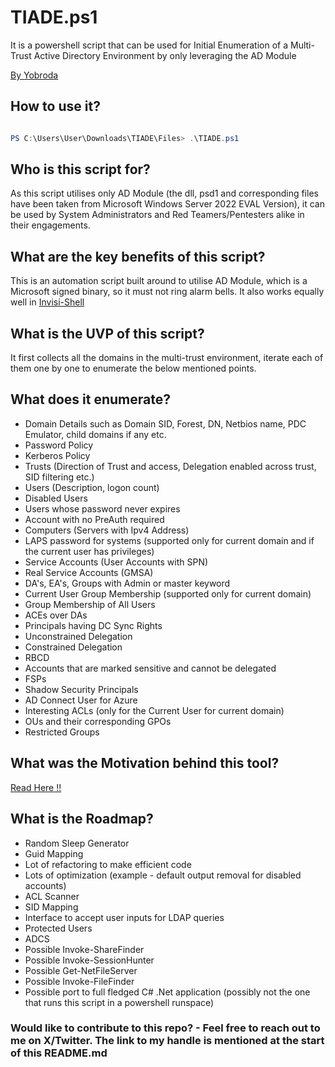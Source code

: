 # **TIADE.ps1**
It is a powershell script that can be used for Initial Enumeration of a Multi-Trust Active Directory Environment by only leveraging the AD Module

[By Yobroda](https://x.com/itsyobroda "yobroda")

## How to use it?
```powershell

PS C:\Users\User\Downloads\TIADE\Files> .\TIADE.ps1
```
## Who is this script for?
As this script utilises only AD Module (the dll, psd1 and corresponding files have been taken from Microsoft Windows Server 2022 EVAL Version), it can be used by System Administrators and Red Teamers/Pentesters alike in their engagements.

## What are the key benefits of this script?
This is an automation script built around to utilise AD Module, which is a Microsoft signed binary, so it must not ring alarm bells. It also works equally well in [Invisi-Shell](https://github.com/OmerYa/Invisi-Shell)  

## What is the UVP of this script?
It first collects all the domains in the multi-trust environment, iterate each of them one by one to enumerate the below mentioned points. 

## What does it enumerate?
* Domain Details such as Domain SID, Forest, DN, Netbios name, PDC Emulator, child domains if any etc.
* Password Policy
* Kerberos Policy
* Trusts (Direction of Trust and access, Delegation enabled across trust, SID filtering etc.)
* Users (Description, logon count)
* Disabled Users
* Users whose password never expires
* Account with no PreAuth required
* Computers (Servers with Ipv4 Address)
* LAPS password for systems (supported only for current domain and if the current user has privileges)
* Service Accounts (User Accounts with SPN)
* Real Service Accounts (GMSA)
* DA's, EA's, Groups with Admin or master keyword
* Current User Group Membership (supported only for current domain)
* Group Membership of All Users
* ACEs over DAs
* Principals having DC Sync Rights
* Unconstrained Delegation
* Constrained Delegation
* RBCD
* Accounts that are marked sensitive and cannot be delegated
* FSPs
* Shadow Security Principals
* AD Connect User for Azure
* Interesting ACLs (only for the Current User for current domain)
* OUs and their corresponding GPOs
* Restricted Groups

## What was the Motivation behind this tool?
[Read Here !!](https://blog.radifine.com/tiade-corresponding-blog-for-script-release-d0aef9037382)

## What is the Roadmap?
* Random Sleep Generator 
* Guid Mapping
* Lot of refactoring to make efficient code
* Lots of optimization (example - default output removal for disabled accounts)
* ACL Scanner
* SID Mapping
* Interface to accept user inputs for LDAP queries
* Protected Users
* ADCS
* Possible Invoke-ShareFinder
* Possible Invoke-SessionHunter
* Possible Get-NetFileServer
* Possible Invoke-FileFinder
* Possible port to full fledged C# .Net application (possibly not the one that runs this script in a powershell runspace)

### Would like to contribute to this repo? - Feel free to reach out to me on X/Twitter. The link to my handle is mentioned at the start of this README.md
